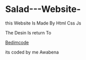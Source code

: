 # Salad---Website-
this Website Is Made By Html Css Js

The Desin Is return To 

 [Bedimcode](https://www.youtube.com/@Bedimcode)


 its coded by me Awabena 

